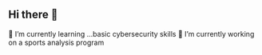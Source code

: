 ## Hi there 👋
🌱 I’m currently learning ...basic cybersecurity skills
 🔭 I’m currently working on a sports analysis program
<!--
**loopyweb/loopyweb** is a ✨ _special_ ✨ repository because its `README.md` (this file) appears on your GitHub profile.

Here are some ideas to get you started:

-...
- 
- 👯 I’m looking to collaborate on ...
- 🤔 I’m looking for help with ...
- 💬 Ask me about ...
- 📫 How to reach me: ...
- 😄 Pronouns: ...
- ⚡ Fun fact: ...
-->
